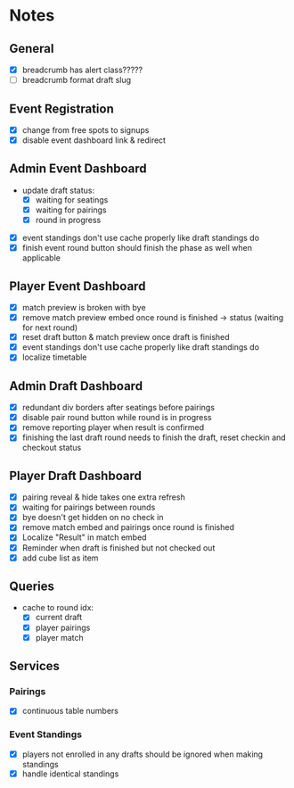 # Notes
## General
- [x] breadcrumb has alert class?????
- [ ] breadcrumb format draft slug
## Event Registration
- [x] change from free spots to signups
- [x] disable event dashboard link & redirect
## Admin Event Dashboard
- update draft status:
    - [x] waiting for seatings
    - [x] waiting for pairings
    - [x] round in progress
- [x] event standings don't use cache properly like draft standings do
- [x] finish event round button should finish the phase as well when applicable
## Player Event Dashboard
- [x] match preview is broken with bye
- [x] remove match preview embed once round is finished -> status (waiting for next round)
- [x] reset draft button & match preview once draft is finished
- [x] event standings don't use cache properly like draft standings do
- [x] localize timetable
## Admin Draft Dashboard
- [x] redundant div borders after seatings before pairings
- [x] disable pair round button while round is in progress
- [x] remove reporting player when result is confirmed
- [x] finishing the last draft round needs to finish the draft, reset checkin and checkout status
## Player Draft Dashboard
- [x] pairing reveal & hide takes one extra refresh
- [x] waiting for pairings between rounds
- [x] bye doesn't get hidden on no check in
- [x] remove match embed and pairings once round is finished
- [x] Localize "Result" in match embed
- [x] Reminder when draft is finished but not checked out
- [x] add cube list as item
## Queries
- cache to round idx:
    - [x] current draft
    - [x] player pairings
    - [x] player match
## Services
### Pairings
- [x] continuous table numbers
### Event Standings
- [x] players not enrolled in any drafts should be ignored when making standings
- [x] handle identical standings